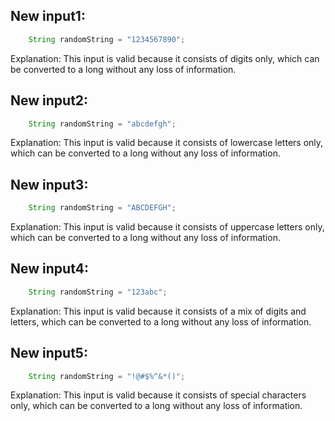 ## New input1:
```java
    String randomString = "1234567890";
```
Explanation: This input is valid because it consists of digits only, which can be converted to a long without any loss of information.

## New input2:
```java
    String randomString = "abcdefgh";
```
Explanation: This input is valid because it consists of lowercase letters only, which can be converted to a long without any loss of information.

## New input3:
```java
    String randomString = "ABCDEFGH";
```
Explanation: This input is valid because it consists of uppercase letters only, which can be converted to a long without any loss of information.

## New input4:
```java
    String randomString = "123abc";
```
Explanation: This input is valid because it consists of a mix of digits and letters, which can be converted to a long without any loss of information.

## New input5:
```java
    String randomString = "!@#$%^&*()";
```
Explanation: This input is valid because it consists of special characters only, which can be converted to a long without any loss of information.

